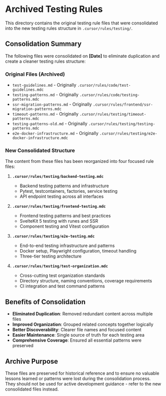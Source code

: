 # Archived Testing Rules

This directory contains the original testing rule files that were consolidated into the new testing rules structure in `.cursor/rules/testing/`.

## Consolidation Summary

The following files were consolidated on **[Date]** to eliminate duplication and create a cleaner testing rules structure:

### Original Files (Archived)

- `test-guidelines.md` - Originally `.cursor/rules/code/test-guidelines.mdc`
- `testing-patterns.md` - Originally `.cursor/rules/code/testing-patterns.mdc`
- `ssr-migration-patterns.md` - Originally `.cursor/rules/frontend/ssr-migration-patterns.mdc`
- `timeout-patterns.md` - Originally `.cursor/rules/testing/timeout-patterns.mdc`
- `testing-patterns-old.md` - Originally `.cursor/rules/testing/testing-patterns.mdc`
- `e2e-docker-infrastructure.md` - Originally `.cursor/rules/testing/e2e-docker-infrastructure.mdc`

### New Consolidated Structure

The content from these files has been reorganized into four focused rule files:

1. **`.cursor/rules/testing/backend-testing.mdc`**

   - Backend testing patterns and infrastructure
   - Pytest, testcontainers, factories, service testing
   - API endpoint testing across all interfaces

2. **`.cursor/rules/testing/frontend-testing.mdc`**

   - Frontend testing patterns and best practices
   - SvelteKit 5 testing with runes and SSR
   - Component testing and Vitest configuration

3. **`.cursor/rules/testing/e2e-testing.mdc`**

   - End-to-end testing infrastructure and patterns
   - Docker setup, Playwright configuration, timeout handling
   - Three-tier testing architecture

4. **`.cursor/rules/testing/test-organization.mdc`**

   - Cross-cutting test organization standards
   - Directory structure, naming conventions, coverage requirements
   - CI integration and test command patterns

## Benefits of Consolidation

- **Eliminated Duplication**: Removed redundant content across multiple files
- **Improved Organization**: Grouped related concepts together logically
- **Better Discoverability**: Clearer file names and focused content
- **Easier Maintenance**: Single source of truth for each testing area
- **Comprehensive Coverage**: Ensured all essential patterns were preserved

## Archive Purpose

These files are preserved for historical reference and to ensure no valuable lessons learned or patterns were lost during the consolidation process. They should not be used for active development guidance - refer to the new consolidated files instead.
